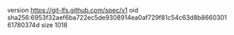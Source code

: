 version https://git-lfs.github.com/spec/v1
oid sha256:6953f32aef6ba722ec5de9308914ea0af729f81c54c63d8b866030161780374d
size 1018
